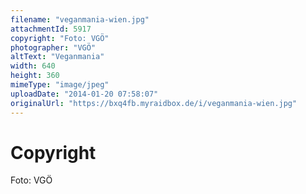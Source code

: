 ```yaml
---
filename: "veganmania-wien.jpg"
attachmentId: 5917
copyright: "Foto: VGÖ"
photographer: "VGÖ"
altText: "Veganmania"
width: 640
height: 360
mimeType: "image/jpeg"
uploadDate: "2014-01-20 07:58:07"
originalUrl: "https://bxq4fb.myraidbox.de/i/veganmania-wien.jpg"
---
```


# Copyright

Foto: VGÖ
